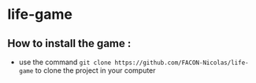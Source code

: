 # life-game

## How to install the game : 
 + use the command ``git clone https://github.com/FACON-Nicolas/life-game`` to clone the project in your computer